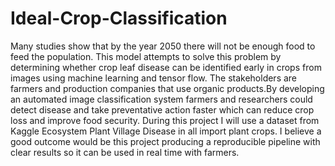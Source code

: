 # Ideal-Crop-Classification
Many studies show that by the year 2050 there will not be enough food to feed the population. This model attempts to  solve this problem by determining whether crop leaf disease can be identified early in crops from images using machine learning and tensor flow. The stakeholders are farmers and production companies that use organic products.By developing an automated image classification system farmers and researchers could detect disease and take preventative action faster which can reduce crop loss and improve food security. During this project I will use a dataset from Kaggle  Ecosystem Plant Village Disease in all import plant crops. I believe a good outcome would be this project producing a reproducible pipeline with clear results so it can be used in real time with farmers.

